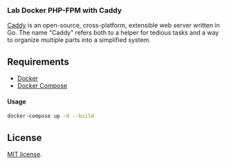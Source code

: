 ### Lab Docker PHP-FPM with Caddy

[Caddy](https://caddyserver.com/) is an open-source, cross-platform, extensible web server written in Go. The name "Caddy" refers both to a helper for tedious tasks and a way to organize multiple parts into a simplified system.

## Requirements

- [Docker](https://docs.docker.com/get-docker/)
- [Docker Compose](https://docs.docker.com/compose/install/)

#### Usage

```bash
docker-compose up -d --build
```

## License

[MIT license](https://opensource.org/licenses/MIT).